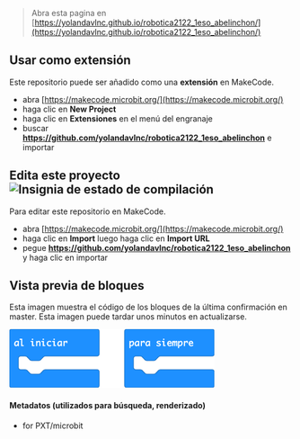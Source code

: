 
> Abra esta pagina en [https://yolandavlnc.github.io/robotica2122_1eso_abelinchon/](https://yolandavlnc.github.io/robotica2122_1eso_abelinchon/)

## Usar como extensión

Este repositorio puede ser añadido como una **extensión** en MakeCode.

* abra [https://makecode.microbit.org/](https://makecode.microbit.org/)
* haga clic en **New Project**
* haga clic en **Extensiones** en el menú del engranaje
* buscar **https://github.com/yolandavlnc/robotica2122_1eso_abelinchon** e importar

## Edita este proyecto ![Insignia de estado de compilación](https://github.com/yolandavlnc/robotica2122_1eso_abelinchon/workflows/MakeCode/badge.svg)

Para editar este repositorio en MakeCode.

* abra [https://makecode.microbit.org/](https://makecode.microbit.org/)
* haga clic en **Import** luego haga clic en **Import URL**
* pegue **https://github.com/yolandavlnc/robotica2122_1eso_abelinchon** y haga clic en importar

## Vista previa de bloques

Esta imagen muestra el código de los bloques de la última confirmación en master.
Esta imagen puede tardar unos minutos en actualizarse.

![Una vista renderizada de los bloques](https://github.com/yolandavlnc/robotica2122_1eso_abelinchon/raw/master/.github/makecode/blocks.png)

#### Metadatos (utilizados para búsqueda, renderizado)

* for PXT/microbit
<script src="https://makecode.com/gh-pages-embed.js"></script><script>makeCodeRender("{{ site.makecode.home_url }}", "{{ site.github.owner_name }}/{{ site.github.repository_name }}");</script>

